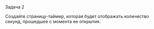 Задача 2

Создайте страницу-таймер, которая будет отображать количество секунд, прошедшее с момента ее открытия.

